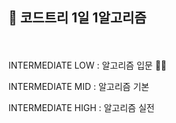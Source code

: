 ## 🌱 코드트리 1일 1알고리즘

<br/><br>
INTERMEDIATE LOW : 알고리즘 입문 🏃‍♂️<br>

INTERMEDIATE MID : 알고리즘 기본<br>

INTERMEDIATE HIGH : 알고리즘 실전<br>
